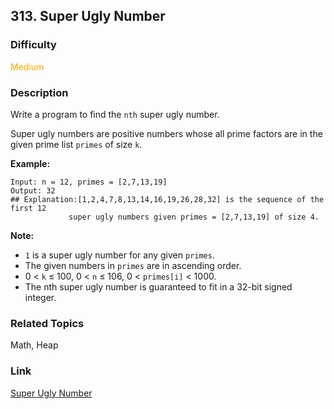 ## 313. Super Ugly Number
### Difficulty

 <font color=orange>Medium</font>

### Description

Write a program to find the `nth` super ugly number.

Super ugly numbers are positive numbers whose all prime factors are in the
given prime list `primes` of size `k`.

**Example:**
            Input: n = 12, primes = [2,7,13,19]    Output: 32     ## Explanation:[1,2,4,7,8,13,14,16,19,26,28,32] is the sequence of the first 12                  super ugly numbers given primes = [2,7,13,19] of size 4.

**Note:**

  * `1` is a super ugly number for any given `primes`.
  * The given numbers in `primes` are in ascending order.
  * 0 < `k` ≤ 100, 0 < `n` ≤ 106, 0 < `primes[i]` < 1000.
  * The nth super ugly number is guaranteed to fit in a 32-bit signed integer.


### Related Topics

Math, Heap


### Link
[Super Ugly Number](https://leetcode.com/problems/super-ugly-number)
